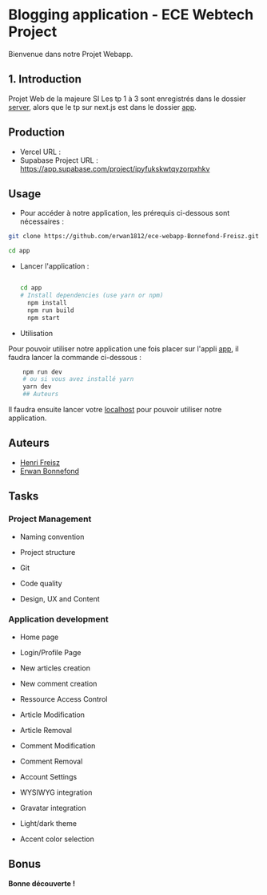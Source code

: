 # Blogging application - ECE Webtech Project

Bienvenue dans notre Projet Webapp.

## 1. Introduction

Projet Web de la majeure SI
Les tp 1 à 3 sont enregistrés dans le dossier [server](https://github.com/erwan1812/ece-webapp-Bonnefond-Freisz/tree/master/server), alors que le tp sur next.js est dans le dossier [app](https://github.com/erwan1812/ece-webapp-Bonnefond-Freisz/tree/master/app).

## Production

- Vercel URL :
- Supabase Project URL : <https://app.supabase.com/project/ipyfukskwtqyzorpxhkv>

## Usage

- Pour accéder à notre application, les prérequis ci-dessous sont nécessaires :

```bash
git clone https://github.com/erwan1812/ece-webapp-Bonnefond-Freisz.git

cd app
```

- Lancer l'application :

  ```bash

  cd app
  # Install dependencies (use yarn or npm)
    npm install
    npm run build
    npm start
    ```

- Utilisation

Pour pouvoir utiliser notre application une fois placer sur l'appli  [app](https://github.com/erwan1812/ece-webapp-Bonnefond-Freisz/tree/master/app), il faudra lancer la commande ci-dessous :

```bash
    npm run dev
    # ou si vous avez installé yarn
    yarn dev
    ## Auteurs
```

Il faudra ensuite lancer votre [localhost](http://localhost:3000) pour pouvoir utiliser notre application.

## Auteurs

- [Henri Freisz](https://github.com/henrifreisz)
- [Erwan Bonnefond](https://github.com/erwan1812)

## Tasks

### Project Management

- Naming convention

- Project structure

- Git

- Code quality

- Design, UX and Content

### Application development

- Home page

- Login/Profile Page

- New articles creation

- New comment creation

- Ressource Access Control

- Article Modification

- Article Removal

- Comment Modification

- Comment Removal

- Account Settings

- WYSIWYG integration

- Gravatar integration

- Light/dark theme

- Accent color selection

## Bonus

**Bonne découverte !**
